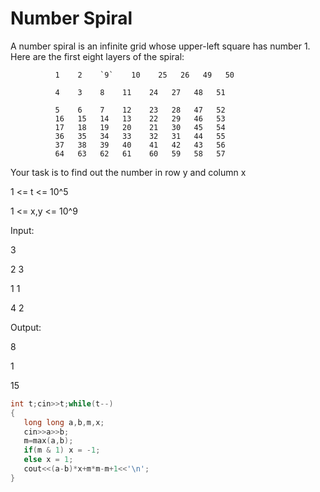 # Number Spiral

A number spiral is an infinite grid whose upper-left square has number 1. Here are the first eight layers of the spiral:


              1    2    `9`    10    25   26   49   50
              
              4    3    8    11    24   27   48   51
              
              5    6    7    12    23   28   47   52
              16   15   14   13    22   29   46   53
              17   18   19   20    21   30   45   54
              36   35   34   33    32   31   44   55
              37   38   39   40    41   42   43   56
              64   63   62   61    60   59   58   57

Your task is to find out the number in row y and column x

1 <= t <= 10^5

1 <= x,y <= 10^9

Input:

3
  
2 3
  
1 1
  
4 2

Output:

8
  
1
  
15

```cpp
int t;cin>>t;while(t--)
{
   long long a,b,m,x;
   cin>>a>>b;
   m=max(a,b);
   if(m & 1) x = -1;
   else x = 1;
   cout<<(a-b)*x+m*m-m+1<<'\n';
}
```
